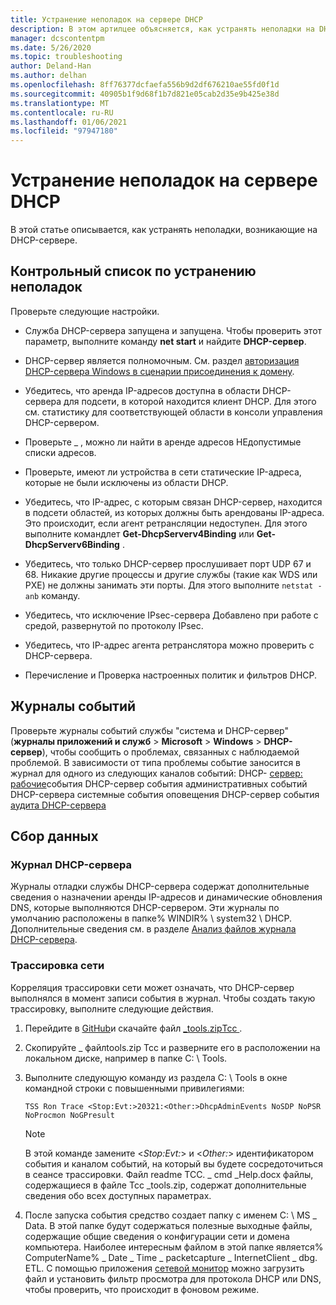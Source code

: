 ```yaml
---
title: Устранение неполадок на сервере DHCP
description: В этом артилцее объясняется, как устранять неполадки на DHCP-сервере и получать данные.
manager: dcscontentpm
ms.date: 5/26/2020
ms.topic: troubleshooting
author: Deland-Han
ms.author: delhan
ms.openlocfilehash: 8ff76377dcfaefa556b9d2df676210ae55fd0f1d
ms.sourcegitcommit: 40905b1f9d68f1b7d821e05cab2d35e9b425e38d
ms.translationtype: MT
ms.contentlocale: ru-RU
ms.lasthandoff: 01/06/2021
ms.locfileid: "97947180"
---
```

# <a name="troubleshoot-problems-on-the-dhcp-server"></a>Устранение неполадок на сервере DHCP

В этой статье описывается, как устранять неполадки, возникающие на DHCP-сервере.

## <a name="troubleshooting-checklist"></a>Контрольный список по устранению неполадок

Проверьте следующие настройки.

  - Служба DHCP-сервера запущена и запущена. Чтобы проверить этот параметр, выполните команду **net start** и найдите **DHCP-сервер**.

  - DHCP-сервер является полномочным. См. раздел [авторизация DHCP-сервера Windows в сценарии присоединения к домену](/openspecs/windows_protocols/ms-dhcpe/56f8870b-a7c1-4db1-8a86-f69079fe5077).

  - Убедитесь, что аренда IP-адресов доступна в области DHCP-сервера для подсети, в которой находится клиент DHCP. Для этого см. статистику для соответствующей области в консоли управления DHCP-сервером.

  - Проверьте \_ , можно ли найти в аренде адресов НЕдопустимые списки адресов.

  - Проверьте, имеют ли устройства в сети статические IP-адреса, которые не были исключены из области DHCP.

  - Убедитесь, что IP-адрес, с которым связан DHCP-сервер, находится в подсети областей, из которых должны быть арендованы IP-адреса. Это происходит, если агент ретрансляции недоступен. Для этого выполните командлет **Get-DhcpServerv4Binding** или **Get-DhcpServerv6Binding** .

  - Убедитесь, что только DHCP-сервер прослушивает порт UDP 67 и 68. Никакие другие процессы и другие службы (такие как WDS или PXE) не должны занимать эти порты. Для этого выполните `netstat -anb` команду.

  - Убедитесь, что исключение IPsec-сервера Добавлено при работе с средой, развернутой по протоколу IPsec.

  - Убедитесь, что IP-адрес агента ретранслятора можно проверить с DHCP-сервера.

  - Перечисление и Проверка настроенных политик и фильтров DHCP.

## <a name="event-logs"></a>Журналы событий

Проверьте журналы событий службы "система и DHCP-сервер" (**журналы приложений и служб** \> **Microsoft** \> **Windows** \> **DHCP-сервер**), чтобы сообщить о проблемах, связанных с наблюдаемой проблемой.
В зависимости от типа проблемы событие заносится в журнал для одного из следующих каналов событий: DHCP- [сервер: рабочие](/previous-versions/windows/it-pro/windows-server-2012-r2-and-2012/dn800668\(v=ws.11\))события DHCP-сервер события административных событий DHCP-сервера системные события оповещения DHCP-сервер события 
 [](/previous-versions/windows/it-pro/windows-server-2012-r2-and-2012/dn800668\(v=ws.11\)) 
 [](/previous-versions/windows/it-pro/windows-server-2012-r2-and-2012/dn800668\(v=ws.11\)) 
 [](/previous-versions/windows/it-pro/windows-server-2012-r2-and-2012/dn800668\(v=ws.11\)) 
 [аудита DHCP-сервера](/previous-versions/windows/it-pro/windows-server-2012-r2-and-2012/dn800668\(v=ws.11\))

## <a name="data-collection"></a>Сбор данных

### <a name="dhcp-server-log"></a>Журнал DHCP-сервера

Журналы отладки службы DHCP-сервера содержат дополнительные сведения о назначении аренды IP-адресов и динамические обновления DNS, которые выполняются DHCP-сервером. Эти журналы по умолчанию расположены в папке% WINDIR% \\ system32 \\ DHCP.
Дополнительные сведения см. в разделе [Анализ файлов журнала DHCP-сервера](/previous-versions/windows/it-pro/windows-server-2008-R2-and-2008/dd183591\(v=ws.10\)).

### <a name="network-trace"></a>Трассировка сети

Корреляция трассировки сети может означать, что DHCP-сервер выполнялся в момент записи события в журнал. Чтобы создать такую трассировку, выполните следующие действия.

1.  Перейдите в [GitHub](https://github.com/CSS-Windows/WindowsDiag/tree/master/ALL/TSS)и скачайте файл [ \_tools.zipТсс ](https://github.com/CSS-Windows/WindowsDiag/blob/master/ALL/TSS/tss_tools.zip) .

2.  Скопируйте \_ файлtools.zip Тсс и разверните его в расположении на локальном диске, например в папке C: \\ Tools.

3.  Выполните следующую команду из раздела C: \\ Tools в окне командной строки с повышенными привилегиями:
    ```console
    TSS Ron Trace <Stop:Evt:>20321:<Other:>DhcpAdminEvents NoSDP NoPSR NoProcmon NoGPresult
    ```

    >[!Note]
    >В этой команде замените \<*Stop:Evt:*\> и \<*Other:*\> идентификатором события и каналом событий, на который вы будете сосредоточиться в сеансе трассировки.
    >Файл readme ТСС. \_ cmd \_Help.docx файлы, содержащиеся в файле Тсс \_tools.zip, содержат дополнительные сведения обо всех доступных параметрах.

4.  После запуска события средство создает папку с именем C: \\ MS \_ Data. В этой папке будут содержаться полезные выходные файлы, содержащие общие сведения о конфигурации сети и домена компьютера.
    Наиболее интересным файлом в этой папке является% ComputerName% \_ Date \_ Time \_ packetcapture \_ InternetClient \_ dbg. ETL.
    С помощью приложения [сетевой монитор](https://www.microsoft.com/download/4865) можно загрузить файл и установить фильтр просмотра для протокола DHCP или DNS, чтобы проверить, что происходит в фоновом режиме.